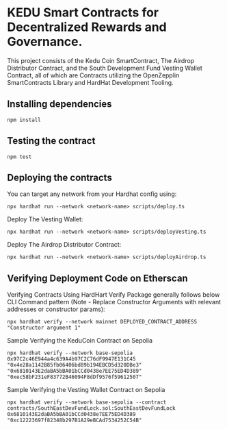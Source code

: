 # KEDU Smart Contracts for Decentralized Rewards and Governance.

This project consists of the Kedu Coin SmartContract, The Airdrop Distributor Contract, and the South Development Fund Vesting Wallet Contract, all of which are Contracts utilizing the OpenZepplin SmartContracts Library and HardHat Development Tooling.

## Installing dependencies

```
npm install
```

## Testing the contract

```
npm test
```

## Deploying the contracts

You can target any network from your Hardhat config using:

```
npx hardhat run --network <network-name> scripts/deploy.ts
```

Deploy The Vesting Wallet:

```
npx hardhat run --network <network-name> scripts/deployVesting.ts
```

Deploy The Airdrop Distributor Contract:

```
npx hardhat run --network <network-name> scripts/deployAirdrop.ts
```

## Verifying Deployment Code on Etherscan

Verifying Contracts Using HardHart Verify Package generally follows below CLI Command pattern (Note - Replace Constructor Arguments with relevant addresses or constructor params):

```
npx hardhat verify --network mainnet DEPLOYED_CONTRACT_ADDRESS "Constructor argument 1"
```

Sample Verifying the KeduCoin Contract on Sepolia

```
npx hardhat verify --network base-sepolia 0x97C2c46E944a4c639A4b97C2C76dF9947E131C45 "0x4e28a1142B85fb06406bd89b194EBCD5d320DBe3" "0x6810143E2daBA5bBA01bCCd0438e7EE75ED4D389" "0xec58bF231eF83772B46094F8dDf9576f59612507"
```

Sample Verifying the Vesting Wallet Contract on Sepolia

```
npx hardhat verify --network base-sepolia --contract contracts/SouthEastDevFundLock.sol:SouthEastDevFundLock 0x6810143E2daBA5bBA01bCCd0438e7EE75ED4D389 "0xc12223697f82348b297B1A29eBCAd7534252C54B"
```
